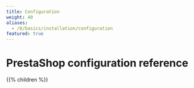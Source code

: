 ```yaml
---
title: Configuration
weight: 40
aliases:
  - /8/basics/installation/configuration
featured: true
---
```


# PrestaShop configuration reference

{{% children %}}
